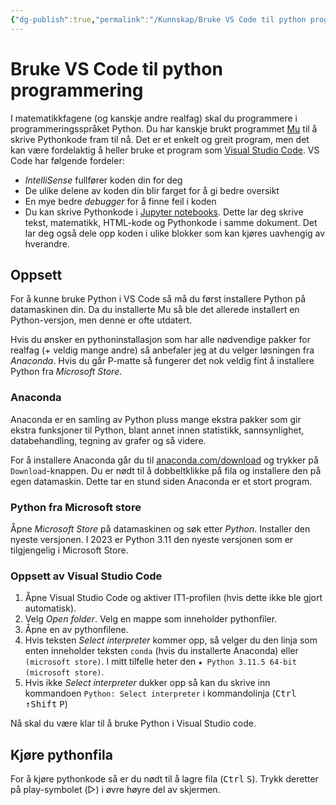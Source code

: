 ```yaml
---
{"dg-publish":true,"permalink":"/Kunnskap/Bruke VS Code til python programmering/","title":"Bruke VS Code til python programmering","tags":["it","it1"]}
---
```



# Bruke VS Code til python programmering
I matematikkfagene (og kanskje andre realfag) skal du programmere i programmeringsspråket Python. Du har kanskje brukt programmet [Mu](https://codewith.mu/) til å skrive Pythonkode fram til nå. Det er et enkelt og greit program, men det kan være fordelaktig å heller bruke et program som [Visual Studio Code](https://code.visualstudio.com/). VS Code har følgende fordeler:

- *IntelliSense* fullfører koden din for deg
- De ulike delene av koden din blir farget for å gi bedre oversikt
- En mye bedre *debugger* for å finne feil i koden
- Du kan skrive Pythonkode i [Jupyter notebooks](https://jupyter.org/). Dette lar deg skrive tekst, matematikk, HTML-kode og Pythonkode i samme dokument. Det lar deg også dele opp koden i ulike blokker som kan kjøres uavhengig av hverandre.

## Oppsett
For å kunne bruke Python i VS Code så må du først installere Python på datamaskinen din. Da du installerte Mu så ble det allerede installert en Python-versjon, men denne er ofte utdatert. 

Hvis du ønsker en pythoninstallasjon som har alle nødvendige pakker for realfag (+ veldig mange andre) så anbefaler jeg at du velger løsningen fra *Anaconda*. Hvis du går P-matte så fungerer det nok veldig fint å installere Python fra *Microsoft Store*.

### Anaconda
Anaconda er en samling av Python pluss mange ekstra pakker som gir ekstra funksjoner til Python, blant annet innen statistikk, sannsynlighet, databehandling, tegning av grafer og så videre.

For å installere Anaconda går du til [anaconda.com/download](https://www.anaconda.com/download) og trykker på `Download`-knappen. Du er nødt til å dobbeltklikke på fila og installere den på egen datamaskin. Dette tar en stund siden Anaconda er et stort program.

### Python fra Microsoft store
Åpne *Microsoft Store* på datamaskinen og søk etter *Python*. Installer den nyeste versjonen. I 2023 er Python 3.11 den nyeste versjonen som er tilgjengelig i Microsoft Store.

### Oppsett av Visual Studio Code
1. Åpne Visual Studio Code og aktiver IT1-profilen (hvis dette ikke ble gjort automatisk).
2. Velg *Open folder*. Velg en mappe som inneholder pythonfiler.
3. Åpne en av pythonfilene. 
4. Hvis teksten *Select interpreter* kommer opp, så velger du den linja som enten inneholder teksten `conda` (hvis du installerte Anaconda) eller `(microsoft store)`. I mitt tilfelle heter den `★ Python 3.11.5 64-bit (microsoft store)`.
5. Hvis ikke *Select interpreter* dukker opp så kan du skrive inn kommandoen `Python: Select interpreter` i kommandolinja (<kbd>Ctrl</kbd> <kbd>↑Shift</kbd> <kbd>P</kbd>)

Nå skal du være klar til å bruke Python i Visual Studio code. 

## Kjøre pythonfila
For å kjøre pythonkode så er du nødt til å lagre fila (<kbd>Ctrl</kbd> <kbd>S</kbd>). Trykk deretter på play-symbolet (▷) i øvre høyre del av skjermen.

